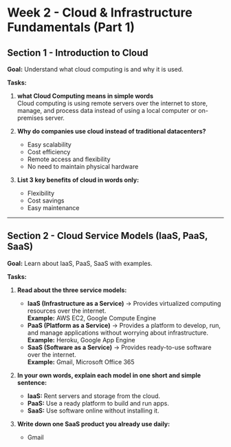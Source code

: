 # Week 2 - Cloud & Infrastructure Fundamentals (Part 1)

## Section 1 - Introduction to Cloud

**Goal:** Understand what cloud computing is and why it is used.

**Tasks:**

1. **what Cloud Computing means in simple words**  
   Cloud computing is using remote servers over the internet to store, manage, and process data instead of using a local computer or on-premises server.

2. **Why do companies use cloud instead of traditional datacenters?**  
   - Easy scalability  
   - Cost efficiency  
   - Remote access and flexibility  
   - No need to maintain physical hardware  

3. **List 3 key benefits of cloud in words only:**  
   - Flexibility  
   - Cost savings  
   - Easy maintenance  

---

## Section 2 - Cloud Service Models (IaaS, PaaS, SaaS)

**Goal:** Learn about IaaS, PaaS, SaaS with examples.

**Tasks:**

1. **Read about the three service models:**
   - **IaaS (Infrastructure as a Service)** → Provides virtualized computing resources over the internet.  
     **Example:** AWS EC2, Google Compute Engine
   - **PaaS (Platform as a Service)** → Provides a platform to develop, run, and manage applications without worrying about infrastructure.  
     **Example:** Heroku, Google App Engine
   - **SaaS (Software as a Service)** → Provides ready-to-use software over the internet.  
     **Example:** Gmail, Microsoft Office 365  

2. **In your own words, explain each model in one short and simple sentence:**  
   - **IaaS:** Rent servers and storage from the cloud.  
   - **PaaS:** Use a ready platform to build and run apps.  
   - **SaaS:** Use software online without installing it.  

3. **Write down one SaaS product you already use daily:**  
   - Gmail
